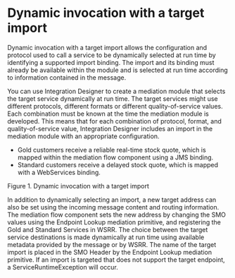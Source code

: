 # Dynamic invocation with a target import

Dynamic invocation with a target import allows the configuration
and protocol used to call a service to be dynamically selected at
run time by identifying a supported import binding. The import and
its binding must already be available within the module and is selected
at run time according to information contained in the message.

You
can use Integration Designer to create
a mediation module that selects the target service dynamically at
run time. The target services might use different protocols, different
formats or different quality-of-service values. Each combination must
be known at the time the mediation module is developed. This means
that for each combination of protocol, format, and quality-of-service
value, Integration Designer includes
an import in the mediation module with an appropriate configuration.

- Gold customers receive a reliable real-time stock quote, which
is mapped within the mediation flow component using a JMS binding.
- Standard customers receive a delayed stock quote, which is mapped
with a WebServices binding.

Figure 1. Dynamic invocation
with a target import

<!-- image -->

In
addition to dynamically selecting an import, a new target address
can also be set using the incoming message content and routing information.
The mediation flow component sets the new address by changing the
SMO values using the Endpoint Lookup mediation primitive, and registering
the Gold and Standard Services in WSRR. The choice between the target
service destinations is made dynamically at run time using available
metadata provided by the message or by WSRR. The name of the target
import is placed in the SMO Header by the Endpoint Lookup mediation
primitive. If an import is targeted that does not support the target
endpoint, a ServiceRuntimeException will occur.
